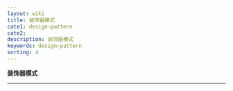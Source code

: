 ```yaml
---
layout: wiki
title: 装饰器模式
cate1: design-pattern
cate2: 
description: 装饰器模式
keywords: design-pattern
sorting: 4
---
```


**装饰器模式**

------





